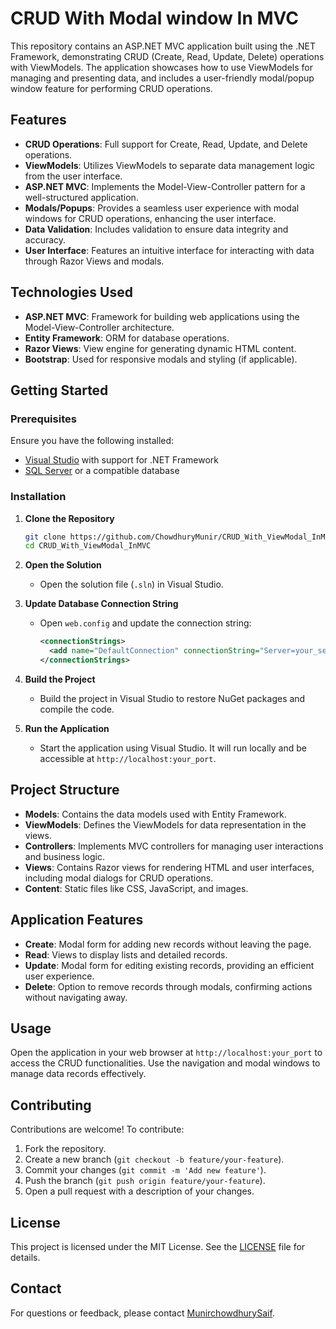 # CRUD With Modal window In MVC

This repository contains an ASP.NET MVC application built using the .NET Framework, demonstrating CRUD (Create, Read, Update, Delete) operations with ViewModels. The application showcases how to use ViewModels for managing and presenting data, and includes a user-friendly modal/popup window feature for performing CRUD operations.

## Features

- **CRUD Operations**: Full support for Create, Read, Update, and Delete operations.
- **ViewModels**: Utilizes ViewModels to separate data management logic from the user interface.
- **ASP.NET MVC**: Implements the Model-View-Controller pattern for a well-structured application.
- **Modals/Popups**: Provides a seamless user experience with modal windows for CRUD operations, enhancing the user interface.
- **Data Validation**: Includes validation to ensure data integrity and accuracy.
- **User Interface**: Features an intuitive interface for interacting with data through Razor Views and modals.

## Technologies Used

- **ASP.NET MVC**: Framework for building web applications using the Model-View-Controller architecture.
- **Entity Framework**: ORM for database operations.
- **Razor Views**: View engine for generating dynamic HTML content.
- **Bootstrap**: Used for responsive modals and styling (if applicable).

## Getting Started

### Prerequisites

Ensure you have the following installed:

- [Visual Studio](https://visualstudio.microsoft.com/) with support for .NET Framework
- [SQL Server](https://www.microsoft.com/en-us/sql-server/sql-server-downloads) or a compatible database

### Installation

1. **Clone the Repository**
   ```bash
   git clone https://github.com/ChowdhuryMunir/CRUD_With_ViewModal_InMVC.git
   cd CRUD_With_ViewModal_InMVC
   ```

2. **Open the Solution**
   - Open the solution file (`.sln`) in Visual Studio.

3. **Update Database Connection String**
   - Open `web.config` and update the connection string:
     ```xml
     <connectionStrings>
       <add name="DefaultConnection" connectionString="Server=your_server;Database=your_database;User Id=your_user;Password=your_password;" providerName="System.Data.SqlClient" />
     </connectionStrings>
     ```

4. **Build the Project**
   - Build the project in Visual Studio to restore NuGet packages and compile the code.

5. **Run the Application**
   - Start the application using Visual Studio. It will run locally and be accessible at `http://localhost:your_port`.

## Project Structure

- **Models**: Contains the data models used with Entity Framework.
- **ViewModels**: Defines the ViewModels for data representation in the views.
- **Controllers**: Implements MVC controllers for managing user interactions and business logic.
- **Views**: Contains Razor views for rendering HTML and user interfaces, including modal dialogs for CRUD operations.
- **Content**: Static files like CSS, JavaScript, and images.

## Application Features

- **Create**: Modal form for adding new records without leaving the page.
- **Read**: Views to display lists and detailed records.
- **Update**: Modal form for editing existing records, providing an efficient user experience.
- **Delete**: Option to remove records through modals, confirming actions without navigating away.

## Usage

Open the application in your web browser at `http://localhost:your_port` to access the CRUD functionalities. Use the navigation and modal windows to manage data records effectively.

## Contributing

Contributions are welcome! To contribute:

1. Fork the repository.
2. Create a new branch (`git checkout -b feature/your-feature`).
3. Commit your changes (`git commit -m 'Add new feature'`).
4. Push the branch (`git push origin feature/your-feature`).
5. Open a pull request with a description of your changes.

## License

This project is licensed under the MIT License. See the [LICENSE](LICENSE) file for details.

## Contact

For questions or feedback, please contact [MunirchowdhurySaif](https://github.com/chowdhuryMunir).
